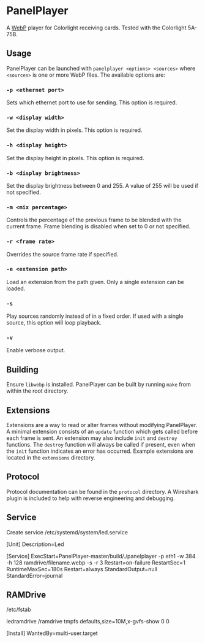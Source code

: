 # PanelPlayer
A [WebP](https://developers.google.com/speed/webp) player for Colorlight receiving cards. Tested with the Colorlight 5A-75B.

## Usage
PanelPlayer can be launched with `panelplayer <options> <sources>` where `<sources>` is one or more WebP files. The available options are:

### `-p <ethernet port>`
Sets which ethernet port to use for sending. This option is required.

### `-w <display width>`
Set the display width in pixels. This option is required.

### `-h <display height>`
Set the display height in pixels. This option is required.

### `-b <display brightness>`
Set the display brightness between 0 and 255. A value of 255 will be used if not specified.

### `-m <mix percentage>`
Controls the percentage of the previous frame to be blended with the current frame. Frame blending is disabled when set to 0 or not specified.

### `-r <frame rate>`
Overrides the source frame rate if specified.

### `-e <extension path>`
Load an extension from the path given. Only a single extension can be loaded.

### `-s`
Play sources randomly instead of in a fixed order. If used with a single source, this option will loop playback.

### `-v`
Enable verbose output.

## Building
Ensure `libwebp` is installed. PanelPlayer can be built by running `make` from within the root directory.

## Extensions
Extensions are a way to read or alter frames without modifying PanelPlayer. A minimal extension consists of an `update` function which gets called before each frame is sent. An extension may also include `init` and `destroy` functions. The `destroy` function will always be called if present, even when the `init` function indicates an error has occurred. Example extensions are located in the `extensions` directory.

## Protocol
Protocol documentation can be found in the `protocol` directory. A Wireshark plugin is included to help with reverse engineering and debugging.

## Service
Create service /etc/systemd/system/led.service


[Unit]
Description=Led

[Service]
ExecStart=PanelPlayer-master/build/./panelplayer -p eth1 -w 384 -h 128  ramdrive/filename.webp -s -r 3
Restart=on-failure
RestartSec=1
RuntimeMaxSec=180s
Restart=always
StandardOutput=null
StandardError=journal

## RAMDrive
/etc/fstab 

ledramdrive  /ramdrive  tmpfs  defaults,size=10M,x-gvfs-show  0  0



[Install]
WantedBy=multi-user.target

